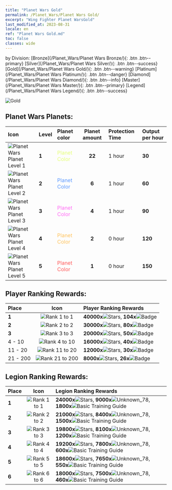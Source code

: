 ```yaml
---
title: "Planet Wars Gold"
permalink: /Planet_Wars/Planet Wars Gold/
excerpt: "Wing Fighter Planet WarsGold"
last_modified_at: 2023-08-31
locale: en
ref: "Planet Wars Gold.md"
toc: false
classes: wide
---
```


  by Division:   [Bronze](/Planet_Wars/Planet Wars Bronze/){: .btn .btn--primary}   [Silver](/Planet_Wars/Planet Wars Silver/){: .btn .btn--success}   [Gold](/Planet_Wars/Planet Wars Gold/){: .btn .btn--warning}   [Platinum](/Planet_Wars/Planet Wars Platinum/){: .btn .btn--danger}   [Diamond](/Planet_Wars/Planet Wars Diamond/){: .btn .btn--info}   [Master](/Planet_Wars/Planet Wars Master/){: .btn .btn--primary}   [Legend](/Planet_Wars/Planet Wars Legend/){: .btn .btn--success} 



  ![Gold](/images/planet_wars/Gold.png)



## Planet Wars Planets:

  |  Icon | Level | Planet color | Planet amount | Protection Time | Output per hour |
  |:------|:------|:-------------|:-------------:|:----------------|:----------------|
 | ![Planet Wars Planet Level 1](/images/planet_wars/xqdz_xq_icon1_p.png) | **1** | <span style="color: #E4FF78">Planet Color</span> | **22** | 1 hour | **30** |
 | ![Planet Wars Planet Level 2](/images/planet_wars/xqdz_xq_icon2_p.png) | **2** | <span style="color: #5C99FF">Planet Color</span> | **6** | 1 hour | **60** |
 | ![Planet Wars Planet Level 3](/images/planet_wars/xqdz_xq_icon2_p.png) | **3** | <span style="color: #FF6DF4">Planet Color</span> | **4** | 1 hour | **90** |
 | ![Planet Wars Planet Level 4](/images/planet_wars/xqdz_xq_icon4_p.png) | **4** | <span style="color: #FFC35E">Planet Color</span> | **2** | 0 hour | **120** |
 | ![Planet Wars Planet Level 5](/images/planet_wars/xqdz_xq_icon5_p.png) | **5** | <span style="color: #FF5A5A">Planet Color</span> | **1** | 0 hour | **150** |


## Player Ranking Rewards:

  |  Place | Icon | Player Ranking Rewards |
  |:-------|:----:|:----------------|
  | **1** | ![Rank 1 to 1](/images/planet_wars/rank_1_p.png) | **40000x**![Stars](/images/item/Stars_p.png), **104x**![Badge](/images/item/Badge_p.png) |
  | **2** | ![Rank 2 to 2](/images/planet_wars/rank_2_p.png) | **30000x**![Stars](/images/item/Stars_p.png), **80x**![Badge](/images/item/Badge_p.png) |
  | **3** | ![Rank 3 to 3](/images/planet_wars/rank_3_p.png) | **20000x**![Stars](/images/item/Stars_p.png), **50x**![Badge](/images/item/Badge_p.png) |
  | 4 - 10 | ![Rank 4 to 10](/images/planet_wars/rank_4_p.png) | **16000x**![Stars](/images/item/Stars_p.png), **40x**![Badge](/images/item/Badge_p.png) |
  | 11 - 20 | ![Rank 11 to 20](/images/planet_wars/rank_5_p.png) | **12000x**![Stars](/images/item/Stars_p.png), **30x**![Badge](/images/item/Badge_p.png) |
  | 21 - 200 | ![Rank 21 to 200](/images/planet_wars/rank_6_p.png) | **8000x**![Stars](/images/item/Stars_p.png), **26x**![Badge](/images/item/Badge_p.png) |


## Legion Ranking Rewards:

  |  Place | Icon | Legion Ranking Rewards |
  |:-------|:----:|:----------------|
  | **1** | ![Rank 1 to 1](/images/planet_wars/rank_1_p.png) | **24000x**![Stars](/images/item/Stars_p.png), **9000x**![Unknown_78](/images/item/xqdz_icon6_p.png), **1800x**![Basic Training Guide](/images/item/Basic_Training_Guide_p.png) |
  | **2** | ![Rank 2 to 2](/images/planet_wars/rank_2_p.png) | **21000x**![Stars](/images/item/Stars_p.png), **8400x**![Unknown_78](/images/item/xqdz_icon6_p.png), **1500x**![Basic Training Guide](/images/item/Basic_Training_Guide_p.png) |
  | **3** | ![Rank 3 to 3](/images/planet_wars/rank_3_p.png) | **19800x**![Stars](/images/item/Stars_p.png), **8100x**![Unknown_78](/images/item/xqdz_icon6_p.png), **1200x**![Basic Training Guide](/images/item/Basic_Training_Guide_p.png) |
  | **4** | ![Rank 4 to 4](/images/planet_wars/rank_4_p.png) | **19200x**![Stars](/images/item/Stars_p.png), **7800x**![Unknown_78](/images/item/xqdz_icon6_p.png), **600x**![Basic Training Guide](/images/item/Basic_Training_Guide_p.png) |
  | **5** | ![Rank 5 to 5](/images/planet_wars/rank_5_p.png) | **18600x**![Stars](/images/item/Stars_p.png), **7650x**![Unknown_78](/images/item/xqdz_icon6_p.png), **550x**![Basic Training Guide](/images/item/Basic_Training_Guide_p.png) |
  | **6** | ![Rank 6 to 6](/images/planet_wars/rank_6_p.png) | **18000x**![Stars](/images/item/Stars_p.png), **7500x**![Unknown_78](/images/item/xqdz_icon6_p.png), **460x**![Basic Training Guide](/images/item/Basic_Training_Guide_p.png) |
